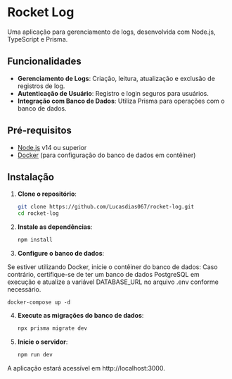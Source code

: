 # Rocket Log

Uma aplicação para gerenciamento de logs, desenvolvida com Node.js, TypeScript e Prisma.

## Funcionalidades

- **Gerenciamento de Logs**: Criação, leitura, atualização e exclusão de registros de log.
- **Autenticação de Usuário**: Registro e login seguros para usuários.
- **Integração com Banco de Dados**: Utiliza Prisma para operações com o banco de dados.

## Pré-requisitos

- [Node.js](https://nodejs.org/) v14 ou superior
- [Docker](https://www.docker.com/) (para configuração do banco de dados em contêiner)

## Instalação

1. **Clone o repositório**:

   ```bash
   git clone https://github.com/Lucasdias067/rocket-log.git
   cd rocket-log
   
2. **Instale as dependências**:
    ```bash
    npm install

3. **Configure o banco de dados**:

Se estiver utilizando Docker, inicie o contêiner do banco de dados:
Caso contrário, certifique-se de ter um banco de dados PostgreSQL em execução e atualize a variável DATABASE_URL no arquivo .env conforme necessário.

    docker-compose up -d


4. **Execute as migrações do banco de dados**:
    ```bash
    npx prisma migrate dev

5. **Inicie o servidor**:
    ```bash
    npm run dev

A aplicação estará acessível em http://localhost:3000.
